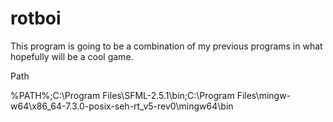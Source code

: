 # rotboi

This program is going to be a combination of my previous programs in what hopefully will be a cool game.

Path

%PATH%;C:\Program Files\SFML-2.5.1\bin;C:\Program Files\mingw-w64\x86_64-7.3.0-posix-seh-rt_v5-rev0\mingw64\bin
